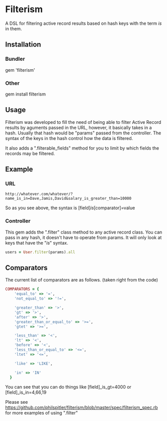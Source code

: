 # Filterism

A DSL for filtering active record results based on hash keys with the
term _is_ in them.

## Installation

### Bundler
gem 'filterism'

### Other
gem install filterism

## Usage
Filterism was developed to fill the need of being able to filter Active Record results by aguments passed in the URL, however, it basically takes in a hash.  Usually that hash would be "params" passed from the controller.  The syntax of the keys in the hash control how the data is filtered.

It also adds a ".filterable_fields" method for you to limit by which fields
the records may be filtered.

## Example
### URL
    http://whatever.com/whatever/?name_is_in=Dave,Jamis,David&salary_is_greater_than=10000

So as you see above, the syntax is [field]_is_[comparator]=value

### Controller
This gem adds the ".filter" class method to any active record class.  You can pass in any hash, it doesn't have to operate from params.  It will only look at keys that have the "_is_" syntax.

``` ruby
users = User.filter(params).all
```

## Comparators
The current list of comparators are as follows. (taken right from the code)

``` ruby
COMPARATORS = {
    'equal_to' => '=',
    'not_equal_to' => '!=',

    'greater_than' => '>',
    'gt' => '>',
    'after' => '>',
    'greater_than_or_equal_to' => '>=',
    'gtet' => '>=',

    'less_than' => '<',
    'lt' => '<',
    'before' => '<',
    'less_than_or_equal_to' => '<=',
    'ltet' => '<=',

    'like' => 'LIKE',

    'in' => 'IN'
  }
```

You can see that you can do things like [field]_is_gt=4000 or [field]_is_in=4,66,19

Please see https://github.com/philspitler/filterism/blob/master/spec/filterism_spec.rb for more examples of using ".filter"